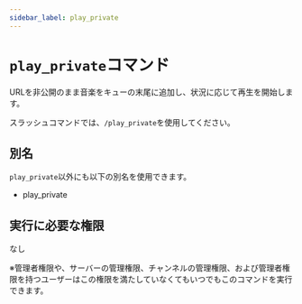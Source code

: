 ```yaml
---
sidebar_label: play_private
---
```

# `play_private`コマンド
URLを非公開のまま音楽をキューの末尾に追加し、状況に応じて再生を開始します。

スラッシュコマンドでは、`/play_private`を使用してください。

## 別名
`play_private`以外にも以下の別名を使用できます。

- play_private




## 実行に必要な権限
なし

※管理者権限や、サーバーの管理権限、チャンネルの管理権限、および管理者権限を持つユーザーはこの権限を満たしていなくてもいつでもこのコマンドを実行できます。

